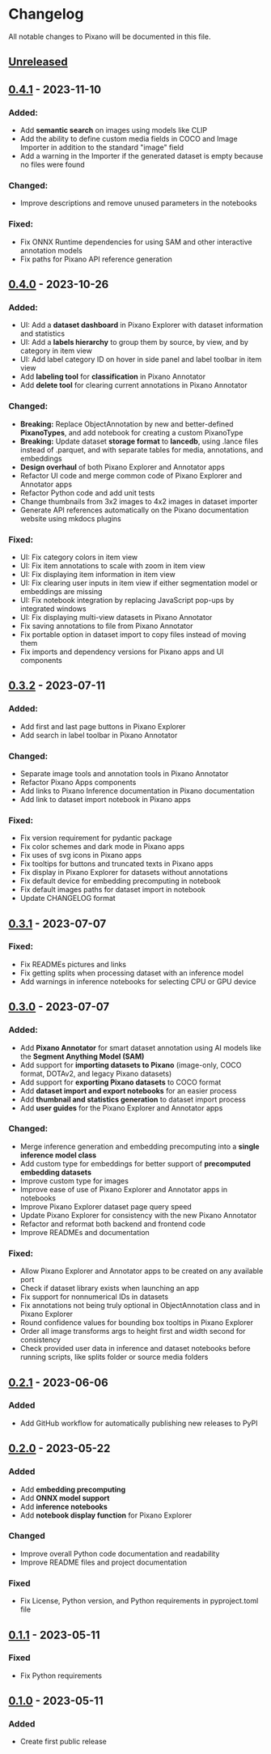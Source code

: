 # Changelog

All notable changes to Pixano will be documented in this file.



## [Unreleased]



## [0.4.1] - 2023-11-10

### Added:
- Add **semantic search** on images using models like CLIP 
- Add the ability to define custom media fields in COCO and Image Importer in addition to the standard "image" field
- Add a warning in the Importer if the generated dataset is empty because no files were found

### Changed:
- Improve descriptions and remove unused parameters in the notebooks

### Fixed:
- Fix ONNX Runtime dependencies for using SAM and other interactive annotation models
- Fix paths for Pixano API reference generation



## [0.4.0] - 2023-10-26

### Added:
- UI: Add a **dataset dashboard** in Pixano Explorer with dataset information and statistics
- UI: Add a **labels hierarchy** to group them by source, by view, and by category in item view
- UI: Add label category ID on hover in side panel and label toolbar in item view
- Add **labeling tool** for **classification** in Pixano Annotator
- Add **delete tool** for clearing current annotations in Pixano Annotator

### Changed:
- **Breaking:** Replace ObjectAnnotation by new and better-defined **PixanoTypes**, and add notebook for creating a custom PixanoType
- **Breaking:** Update dataset **storage format** to **lancedb**, using .lance files instead of .parquet, and with separate tables for media, annotations, and embeddings
- **Design overhaul** of both Pixano Explorer and Annotator apps
- Refactor UI code and merge common code of Pixano Explorer and Annotator apps
- Refactor Python code and add unit tests
- Change thumbnails from 3x2 images to 4x2 images in dataset importer
- Generate API references automatically on the Pixano documentation website using mkdocs plugins

### Fixed:
- UI: Fix category colors in item view
- UI: Fix item annotations to scale with zoom in item view
- UI: Fix displaying item information in item view
- UI: Fix clearing user inputs in item view if either segmentation model or embeddings are missing
- UI: Fix notebook integration by replacing JavaScript pop-ups by integrated windows
- UI: Fix displaying multi-view datasets in Pixano Annotator
- Fix saving annotations to file from Pixano Annotator
- Fix portable option in dataset import to copy files instead of moving them
- Fix imports and dependency versions for Pixano apps and UI components



## [0.3.2] - 2023-07-11

### Added:
- Add first and last page buttons in Pixano Explorer
- Add search in label toolbar in Pixano Annotator

### Changed:
- Separate image tools and annotation tools in Pixano Annotator
- Refactor Pixano Apps components
- Add links to Pixano Inference documentation in Pixano documentation
- Add link to dataset import notebook in Pixano apps

### Fixed:
- Fix version requirement for pydantic package
- Fix color schemes and dark mode in Pixano apps
- Fix uses of svg icons in Pixano apps
- Fix tooltips for buttons and truncated texts in Pixano apps
- Fix display in Pixano Explorer for datasets without annotations
- Fix default device for embedding precomputing in notebook
- Fix default images paths for dataset import in notebook
- Update CHANGELOG format



## [0.3.1] - 2023-07-07

### Fixed:
- Fix READMEs pictures and links
- Fix getting splits when processing dataset with an inference model
- Add warnings in inference notebooks for selecting CPU or GPU device



## [0.3.0] - 2023-07-07

### Added:
- Add **Pixano Annotator** for smart dataset annotation using AI models like the **Segment Anything Model (SAM)**
- Add support for **importing datasets to Pixano** (image-only, COCO format, DOTAv2, and legacy Pixano datasets)
- Add support for **exporting Pixano datasets** to COCO format 
- Add **dataset import and export notebooks** for an easier process 
- Add **thumbnail and statistics generation** to dataset import process
- Add **user guides** for the Pixano Explorer and Annotator apps

### Changed:
- Merge inference generation and embedding precomputing into a **single inference model class**
- Add custom type for embeddings for better support of **precomputed embedding datasets**
- Improve custom type for images
- Improve ease of use of Pixano Explorer and Annotator apps in notebooks
- Improve Pixano Explorer dataset page query speed
- Update Pixano Explorer for consistency with the new Pixano Annotator
- Refactor and reformat both backend and frontend code
- Improve READMEs and documentation

### Fixed:
- Allow Pixano Explorer and Annotator apps to be created on any available port
- Check if dataset library exists when launching an app
- Fix support for nonnumerical IDs in datasets
- Fix annotations not being truly optional in ObjectAnnotation class and in Pixano Explorer
- Round confidence values for bounding box tooltips in Pixano Explorer
- Order all image transforms args to height first and width second for consistency
- Check provided user data in inference and dataset notebooks before running scripts, like splits folder or source media folders



## [0.2.1] - 2023-06-06

### Added
- Add GitHub workflow for automatically publishing new releases to PyPI



## [0.2.0] - 2023-05-22

### Added
- Add **embedding precomputing**
- Add **ONNX model support**
- Add **inference notebooks**
- Add **notebook display function** for Pixano Explorer

### Changed
- Improve overall Python code documentation and readability
- Improve README files and project documentation

### Fixed
- Fix License, Python version, and Python requirements in pyproject.toml file



## [0.1.1] - 2023-05-11

### Fixed
- Fix Python requirements



## [0.1.0] - 2023-05-11

### Added
- Create first public release



[Unreleased]: https://github.com/pixano/pixano/compare/main...develop
[0.4.1]: https://github.com/pixano/pixano/compare/v0.4.1...v0.4.0
[0.4.0]: https://github.com/pixano/pixano/compare/v0.3.2...v0.4.0
[0.3.2]: https://github.com/pixano/pixano/compare/v0.3.1...v0.3.2
[0.3.1]: https://github.com/pixano/pixano/compare/v0.3.0...v0.3.1
[0.3.0]: https://github.com/pixano/pixano/compare/v0.2.1...v0.3.0
[0.2.1]: https://github.com/pixano/pixano/compare/v0.2.0...v0.2.1
[0.2.0]: https://github.com/pixano/pixano/compare/v0.1.1...v0.2.0
[0.1.1]: https://github.com/pixano/pixano/compare/v0.1.0...v0.1.1
[0.1.0]: https://github.com/pixano/pixano/releases/tag/v0.1.0

